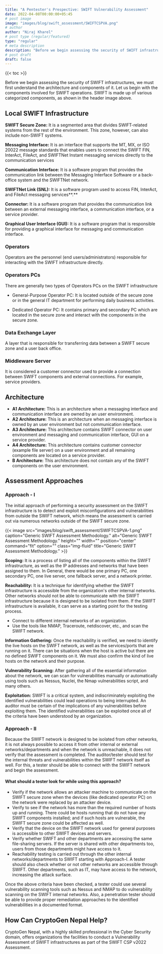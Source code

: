 ```yaml
---
title: "A Pentester's Prespective: SWIFT Vulnerability Assessment"
date: 2022-04-08T00:00:00+05:45
# post image
image: "images/blog/swift_assessment/SWIFTCSPVA.png"
# author
author: "Niraj Kharel"
# post type (regular/featured)
type: "regular"
# meta description
description: "Before we begin assessing the security of SWIFT infrastructures, we must first understand the architecture and components of it. Let us begin with the components involved for SWIFT operations. SWIFT is made up of various categorized components, as shown in the header image above."
# post draft
draft: false
---
```


{{< toc >}}

Before we begin assessing the security of SWIFT infrastructures, we must first understand the architecture and components of it. Let us begin with the components involved for SWIFT operations. SWIFT is made up of various categorized components, as shown in the header image above.

## Local SWIFT Infrastructure

**SWIFT Secure Zone:** It is a segmented area that divides SWIFT-related systems from the rest of the environment. This zone, however, can also include non-SWIFT systems.

**Messaging Interface:** It is an interface that supports the MT, MX, or ISO 20022 message standards that enables users to connect the SWIFT FIN, InterAct, FileAct, and SWIFTNet Instant messaging services directly to the communication services

**Communication Interface:** It is a software program that provides the communication link between the Messaging Interface Software or a back-office system and the SWIFTNet network. 

**SWIFTNet Link (SNL):** It is a software program used to access FIN, InterAct, and FileAct messaging services**.**

**Connector:** It is a software program that provides the communication link between an external messaging interface, a communication interface, or a service provider.

**Graphical User Interface (GUI):** It is a software program that is responsible for providing a graphical interface for messaging and communication interface.

### Operators

Operators are the personnel (end users/administrators) responsible for interacting with the SWIFT infrastructure directly.

### Operators PCs

There are generally two types of Operators PCs on the SWIFT infrastructure

*   General-Purpose Operator PC: It is located outside of the secure zone or in the general IT department for performing daily business activities.  
    
*   Dedicated Operator PC: It contains primary and secondary PC which are located in the secure zone and interact with the components in the secure zone.

### Data Exchange Layer

A layer that is responsible for transferring data between a SWIFT secure zone and a user back office.

### Middleware Server

It is considered a customer connector used to provide a connection between SWIFT components and external connections. For example, service providers.

## Architecture

*   **A1 Architecture:** This is an architecture when a messaging interface and communication interface are owned by an user environment.
*   **A2 Architecture:** This is an architecture when an messaging interface is owned by an user environment but not communication interface.
*   **A3 Architecture:** This architecture contains SWIFT connector on user environment and messaging and communication interface, GUI on a service provider.
*   **A4 Architecture:** This architecture contains customer connector (example file server) on a user environment and all remaining components are located on a service provider.
*   **B Architecture:** This architecture does not contain any of the SWIFT components on the user environment.

## Assessment Approaches

### Approach - I

The initial approach of performing a security assessment on the SWIFT infrastructure is to detect and exploit misconfigurations and vulnerabilities from outside the SWIFT network, which means the assessment is carried out via numerous networks outside of the SWIFT secure zone.

{{< image src="images/blog/swift_assessment/SWIFTCSPVA-1.png" caption="Generic SWIFT Assessment Methodology." alt="Generic SWIFT Assessment Methodology." height="" width="" position="center" command="fit" option="" class="img-fluid" title="Generic SWIFT Assessment Methodology." >}}

**Scoping:** It is a process of listing all of the components within the SWIFT infrastructure, as well as the IP addresses and networks that have been assigned to them. In General, there would be one primary PC, one secondary PC, one live server, one fallback server, and a network printer.

**Reachability:** It is a technique for identifying whether the SWIFT infrastructure is accessible from the organization's other internal networks. Other networks should not be able to communicate with the SWIFT infrastructure because it is designed to be isolated from them. If the SWIFT infrastructure is available, it can serve as a starting point for the testing process. 

*   Connect to different internal networks of an organization.
*   Use the tools like NMAP, Traceroute,  netdiscover, etc., and scan the SWIFT network.

**Information Gathering:**  Once the reachability is verified, we need to identify the live hosts on the SWIFT network, as well as the services/ports that are running on it. There can be situations when the host is active but there are no defined SWIFT components on it. We must also confirm the kind of live hosts on the network and their purpose.

**Vulnerability Scanning:** After gathering all of the essential information about the network, we can scan for vulnerabilities manually or automatically using tools such as Nessus, Nuclei, the Nmap vulnerabilities script, and many others.  

**Exploitation:** SWIFT is a critical system, and indiscriminately exploiting the identified vulnerabilities could lead operations to being interrupted. An auditor must be certain of the implications of any vulnerabilities before exploiting them. The identified vulnerabilities can be exploited once all of the criteria have been understood by an organization. 

### Approach - II

Because the SWIFT network is designed to be isolated from other networks, it is not always possible to access it from other internal or external networks/departments and when the network is unreachable, it does not verify that the assessment is completed. The auditor/tester should test for the internal threats and vulnerabilities within the SWIFT network itself as well. For this, a tester should be able to connect with the SWIFT network and begin the assessment.

#### What should a tester look for while using this approach?

*   Verify if the network allows an attacker machine to communicate on the SWIFT secure zone when the devices (like dedicated operator PC) on the network were replaced by an attacker device.
*   Verify to see if the network has more than the required number of hosts up and running. There could be hosts running that do not have any SWIFT components installed; and if such hosts are vulnerable, the SWIFT secure zone could be affected as well.
*   Verify that the device on the SWIFT network used for general purposes is accessible to other SWIFT devices and servers.
*   Verify whether SWIFT and other departments are accessing the same file-sharing servers. If the server is shared with other departments too, users from those departments might have access to it.
*   Reachability testing is carried out through the other internal networks/departments to SWIFT starting with Approach-I. A tester should also check whether or not other networks are accessible through SWIFT. Other departments, such as IT, may have access to the network, increasing the attack surface.  
    

Once the above criteria have been checked, a tester could use several vulnerability scanning tools such as Nessus and NMAP to do vulnerability scanning on the SWIFT internal networks. Also, a penetration tester should be able to provide proper remediation approaches to the identified vulnerabilities in a documented format.  

## How Can CryptoGen Nepal Help? 


CryptoGen Nepal, with a highly skilled professional in the Cyber Security domain, offers organizations the facilities to conduct a Vulnerability Assessment of SWIFT infrastructures as part of the SWIFT CSP v2022 Assessment.